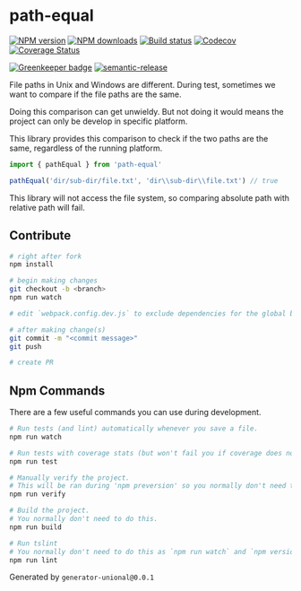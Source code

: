 # path-equal

[![NPM version][npm-image]][npm-url]
[![NPM downloads][downloads-image]][downloads-url]
[![Build status][travis-image]][travis-url]
[![Codecov][codecov-image]][codecov-url]
[![Coverage Status][coveralls-image]][coveralls-url]

[![Greenkeeper badge][green-keeper-image]][green-keeper-url]
[![semantic-release][semantic-release-image]][semantic-release-url]

File paths in Unix and Windows are different.
During test, sometimes we want to compare if the file paths are the same.

Doing this comparison can get unwieldy.
But not doing it would means the project can only be develop in specific platform.

This library provides this comparison to check if the two paths are the same,
regardless of the running platform.

```ts
import { pathEqual } from 'path-equal'

pathEqual('dir/sub-dir/file.txt', 'dir\\sub-dir\\file.txt') // true
```

This library will not access the file system,
so comparing absolute path with relative path will fail.

## Contribute

```sh
# right after fork
npm install

# begin making changes
git checkout -b <branch>
npm run watch

# edit `webpack.config.dev.js` to exclude dependencies for the global build.

# after making change(s)
git commit -m "<commit message>"
git push

# create PR
```

## Npm Commands

There are a few useful commands you can use during development.

```sh
# Run tests (and lint) automatically whenever you save a file.
npm run watch

# Run tests with coverage stats (but won't fail you if coverage does not meet criteria)
npm run test

# Manually verify the project.
# This will be ran during 'npm preversion' so you normally don't need to run this yourself.
npm run verify

# Build the project.
# You normally don't need to do this.
npm run build

# Run tslint
# You normally don't need to do this as `npm run watch` and `npm version` will automatically run lint for you.
npm run lint
```

Generated by `generator-unional@0.0.1`

[npm-image]: https://img.shields.io/npm/v/path-equal.svg?style=flat
[npm-url]: https://npmjs.org/package/path-equal
[downloads-image]: https://img.shields.io/npm/dm/path-equal.svg?style=flat
[downloads-url]: https://npmjs.org/package/path-equal
[travis-image]: https://img.shields.io/travis/unional/path-equal/master.svg?style=flat
[travis-url]: https://travis-ci.org/unional/path-equal?branch=master
[codecov-image]: https://codecov.io/gh/unional/path-equal/branch/master/graph/badge.svg
[codecov-url]: https://codecov.io/gh/unional/path-equal
[coveralls-image]: https://coveralls.io/repos/github/unional/path-equal/badge.svg
[coveralls-url]: https://coveralls.io/github/unional/path-equal
[green-keeper-image]:
https://badges.greenkeeper.io/unional/path-equal.svg
[green-keeper-url]:https://greenkeeper.io/
[semantic-release-image]:https://img.shields.io/badge/%20%20%F0%9F%93%A6%F0%9F%9A%80-semantic--release-e10079.svg
[semantic-release-url]:https://github.com/semantic-release/semantic-release
